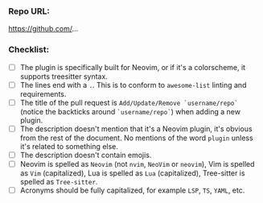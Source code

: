 ### Repo URL:

https://github.com/...

### Checklist:

- [ ] The plugin is specifically built for Neovim, or if it's a colorscheme, it supports treesitter syntax.
- [ ] The lines end with a `.`. This is to conform to `awesome-list` linting and requirements.
- [ ] The title of the pull request is ```Add/Update/Remove `username/repo` ``` (notice the backticks around ``` `username/repo` ```) when adding a new plugin.
- [ ] The description doesn't mention that it's a Neovim plugin, it's obvious from the rest of the document. No mentions of the word `plugin` unless it's related to something else.
- [ ] The description doesn't contain emojis.
- [ ] Neovim is spelled as `Neovim` (not `nvim`, `NeoVim` or `neovim`), Vim is spelled as `Vim` (capitalized), Lua is spelled as `Lua` (capitalized), Tree-sitter is spelled as `Tree-sitter`.
- [ ] Acronyms should be fully capitalized, for example `LSP`, `TS`, `YAML`, etc.
